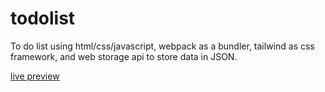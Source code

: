 # todolist
To do list using html/css/javascript, webpack as a bundler, tailwind as css framework, and web storage api to store data in JSON.

[live preview](https://yskim308.github.io/todolist)
